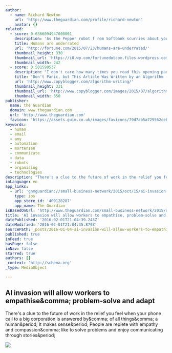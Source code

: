 ```yaml
---
author:
  - name: Richard Newton
    url: 'http://www.theguardian.com/profile/richard-newton'
    avatar: {}
related:
  - score: 0.6366094947000001
    description: 'As the Pepper robot f rom Softbank scurries about your home or office, it reads your emotions by your words, tone of voice, facial expressions, and body language. It then responds in all those ways; its hands and posture in particular are remarkably expressive.'
    title: Humans are underrated
    url: 'http://fortune.com/2015/07/23/humans-are-underrated/'
    thumbnail_height: 330
    thumbnail_url: 'https://i0.wp.com/fortunedotcom.files.wordpress.com/2015/07/cov08_ainside.jpg?fit=440%2C330&quality=80&strip'
    thumbnail_width: 242
  - score: 0.501598537
    description: "I don't care how many times you read this opening paragraph. Study it word for word. Examine it frontwards and backwards. You won't be able to conclusively tell whether it was written by a human or machine. Don't believe me?"
    title: "Don't Panic, but This Article Was Written by an Algorithm - Copyblogger"
    url: 'http://www.copyblogger.com/algorithm-writing/'
    thumbnail_height: 331
    thumbnail_url: 'http://www.copyblogger.com/images/2015/07/algorithm-writing.jpg'
    thumbnail_width: 650
publisher:
  name: the Guardian
  domain: www.theguardian.com
  url: 'http://www.theguardian.com'
  favicon: 'https://assets.guim.co.uk/images/favicons/79d7ab5a729562cebca9c6a13c324f0e/32x32.ico'
keywords:
  - human
  - email
  - amy
  - automation
  - mortensen
  - communicate
  - data
  - robots
  - organising
  - technologies
description: "There's a clue to the future of work in the relief you feel when your phone call to a big corporation is answered by, of all things, a human. It makes sense. People are replete with empathy and compassion, like to solve problems and enjoy communicating through stories."
inLanguage: en
app_links:
  - url: 'gnmguardian://small-business-network/2015/oct/15/ai-invasion-workers-problem-solve-adapt-job-robot?contenttype=Article&source=applinks'
    type: ios
    app_store_id: '409128287'
    app_name: The Guardian
isBasedOnUrl: 'http://www.theguardian.com/small-business-network/2015/oct/15/ai-invasion-workers-problem-solve-adapt-job-robot'
title: 'AI invasion will allow workers to empathise, problem-solve and adapt'
datePublished: '2016-02-01T21:04:39.243Z'
dateModified: '2016-02-01T21:04:35.879Z'
sourcePath: _posts/2016-01-04-ai-invasion-will-allow-workers-to-empathise-problem-solve-a.md
published: true
inFeed: true
hasPage: false
inNav: false
starred: true
authors: []
_context: 'http://schema.org'
_type: MediaObject

---
```

<article style=""><h1>AI invasion will allow workers to empathise&amp;comma; problem-solve and adapt</h1><p>There's a clue to the future of work in the relief you feel when your phone call to a big corporation is answered by&amp;comma; of all things&amp;comma; a human&amp;period; It makes sense&amp;period; People are replete with empathy and compassion&amp;comma; like to solve problems and enjoy communicating through stories&amp;period;</p><img src="https://i.guim.co.uk/img/static/sys-images/Guardian/Pix/pictures/2015/10/14/1444815675347/95c11a14-efea-4a05-bfbb-ff9a57af9c10-2060x1236.jpeg?w=1200&amp;q=85&amp;auto=format&amp;sharp=10&amp;s=109d74c5425d27d7e7397c3374492d62" /></article>